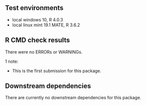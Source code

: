 ## Test environments
* local windows 10, R 4.0.3
* local linux mint 19.1 MATE, R 3.6.2

## R CMD check results
There were no ERRORs or WARNINGs.

1 note:

* This is the first submission for this package.

## Downstream dependencies
There are currently no downstream dependencies for this package.
